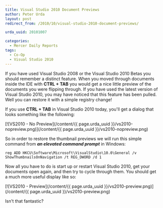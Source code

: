```yaml
---
title: Visual Studio 2010 Document Previews
author: Peter Urda
layout: post
redirect_from: /2010/10/visual-studio-2010-document-previews/

urda_uuid: 20101007

categories:
  - Mercer Daily Reports
tags:
  - Co-Op
  - Visual Studio 2010
---
```


If you have used Visual Studio 2008 or the Visual Studio 2010 Betas you should
remember a distinct feature. When you moved through documents inside the IDE
with **CTRL + TAB** you would get a nice little preview of the documents you
were flipping through. If you have used the latest version of Visual Studio
2010, you may have noticed that this feature has been pulled. Well you can
restore it with a simple registry change!

If you use **CTRL + TAB** in Visual Studio 2010 today, you'll get a dialog that
looks something like the following:

[![VS2010 - No Preview](/content/{{ page.urda_uuid }}/vs2010-nopreview.png)](/content/{{ page.urda_uuid }}/vs2010-nopreview.png)

So in order to restore the thumbnail previews we will run this simple command
from ***an elevated command prompt*** in Windows:

```
reg ADD HKCU\Software\Microsoft\VisualStudio\10.0\General /v ShowThumbnailsOnNavigation /t REG_DWORD /d 1
```

Now all you have to do is start up or restart Visual Studio 2010, get your
documents open again, and then try to cycle through them. You should get a much
more useful display like so:

[![VS2010 - Preview](/content/{{ page.urda_uuid }}/vs2010-preview.png)](/content/{{ page.urda_uuid }}/vs2010-preview.png)

Isn't that fantastic?
